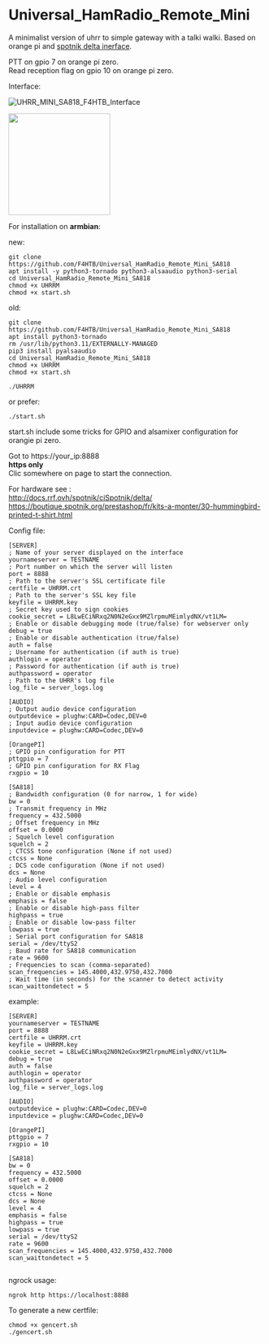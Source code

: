 # Universal_HamRadio_Remote_Mini
A minimalist version of uhrr to simple gateway with a talki walki.
Based on orange pi and <a href="https://f5nlg.wordpress.com">spotnik delta inerface</a>.

PTT on gpio 7 on orange pi zero.  
Read reception flag on gpio 10 on orange pi zero.

Interface:

![UHRR_MINI_SA818_F4HTB_Interface](https://github.com/F4HTB/Universal_HamRadio_Remote_Mini_SA818/assets/18350938/8e767a2b-e207-4b2c-a31f-b5e89bb0057d)

<img src="https://boutique.spotnik.org/prestashop/24-large_default/spotnik-hot-spot-.jpg" width="200" height="200">

For installation on **armbian**:

new:
```
git clone https://github.com/F4HTB/Universal_HamRadio_Remote_Mini_SA818
apt install -y python3-tornado python3-alsaaudio python3-serial
cd Universal_HamRadio_Remote_Mini_SA818
chmod +x UHRRM
chmod +x start.sh
```

old:
```
git clone https://github.com/F4HTB/Universal_HamRadio_Remote_Mini_SA818
apt install python3-tornado
rm /usr/lib/python3.11/EXTERNALLY-MANAGED
pip3 install pyalsaaudio
cd Universal_HamRadio_Remote_Mini_SA818
chmod +x UHRRM
chmod +x start.sh
```
```
./UHRRM
```
or prefer:
```
./start.sh
```
start.sh include some tricks for GPIO and alsamixer configuration for orangie pi zero.


Got to https://your_ip:8888  
**https only**  
Clic somewhere on page to start the connection.  

For hardware see :  
http://docs.rrf.ovh/spotnik/ciSpotnik/delta/  
https://boutique.spotnik.org/prestashop/fr/kits-a-monter/30-hummingbird-printed-t-shirt.html  

Config file:  

```
[SERVER]
; Name of your server displayed on the interface
yournameserver = TESTNAME
; Port number on which the server will listen
port = 8888
; Path to the server's SSL certificate file
certfile = UHRRM.crt
; Path to the server's SSL key file
keyfile = UHRRM.key
; Secret key used to sign cookies
cookie_secret = L8LwECiNRxq2N0N2eGxx9MZlrpmuMEimlydNX/vt1LM=
; Enable or disable debugging mode (true/false) for webserver only
debug = true
; Enable or disable authentication (true/false)
auth = false
; Username for authentication (if auth is true)
authlogin = operator
; Password for authentication (if auth is true)
authpassword = operator
; Path to the UHRR's log file
log_file = server_logs.log

[AUDIO]
; Output audio device configuration
outputdevice = plughw:CARD=Codec,DEV=0
; Input audio device configuration
inputdevice = plughw:CARD=Codec,DEV=0

[OrangePI]
; GPIO pin configuration for PTT
pttgpio = 7
; GPIO pin configuration for RX Flag
rxgpio = 10

[SA818]
; Bandwidth configuration (0 for narrow, 1 for wide)
bw = 0
; Transmit frequency in MHz
frequency = 432.5000
; Offset frequency in MHz
offset = 0.0000
; Squelch level configuration
squelch = 2
; CTCSS tone configuration (None if not used)
ctcss = None
; DCS code configuration (None if not used)
dcs = None
; Audio level configuration
level = 4
; Enable or disable emphasis
emphasis = false
; Enable or disable high-pass filter
highpass = true
; Enable or disable low-pass filter
lowpass = true
; Serial port configuration for SA818
serial = /dev/ttyS2
; Baud rate for SA818 communication
rate = 9600
; Frequencies to scan (comma-separated)
scan_frequencies = 145.4000,432.9750,432.7000
; Wait time (in seconds) for the scanner to detect activity
scan_waittondetect = 5
```

example:

```
[SERVER]
yournameserver = TESTNAME
port = 8888
certfile = UHRRM.crt
keyfile = UHRRM.key
cookie_secret = L8LwECiNRxq2N0N2eGxx9MZlrpmuMEimlydNX/vt1LM=
debug = true
auth = false
authlogin = operator
authpassword = operator
log_file = server_logs.log

[AUDIO]
outputdevice = plughw:CARD=Codec,DEV=0
inputdevice = plughw:CARD=Codec,DEV=0

[OrangePI]
pttgpio = 7
rxgpio = 10

[SA818]
bw = 0
frequency = 432.5000
offset = 0.0000
squelch = 2
ctcss = None
dcs = None
level = 4
emphasis = false
highpass = true
lowpass = true
serial = /dev/ttyS2
rate = 9600
scan_frequencies = 145.4000,432.9750,432.7000
scan_waittondetect = 5


```
  
ngrock usage:  
```
ngrok http https://localhost:8888
```

To generate a new certfile:  
```
chmod +x gencert.sh
./gencert.sh
```

